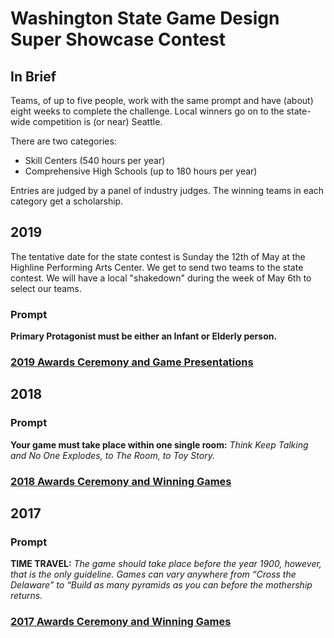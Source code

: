 ---
---

# Washington State Game Design Super Showcase Contest

## In Brief

Teams, of up to five people, work with the same prompt and have (about) eight weeks to complete the challenge. Local winners go on to the state-wide competition is (or near) Seattle.

There are two categories:
* Skill Centers (540 hours per year)
* Comprehensive High Schools (up to 180 hours per year)

Entries are judged by a panel of industry judges. The winning teams in each category get a scholarship.

## 2019

The tentative date for the state contest is Sunday the 12th of May at the Highline Performing Arts Center. We get to send two teams to the state contest. We will have a local "shakedown" during the week of May 6th to select our teams.

### Prompt

**Primary Protagonist must be either an Infant or Elderly person.**

### [2019 Awards Ceremony and Game Presentations][2019]

[2019]: http://capitalcomtech.info/2019/05/13/2019-state-game-design-super-showcase-contest/

## 2018

### Prompt

**Your game must take place within one single room:** _Think Keep Talking and No One Explodes, to The Room, to Toy Story._

### [2018 Awards Ceremony and Winning Games](http://capitalcomtech.info/2018/05/21/2018-state-game-design-super-showcase-contest/)

## 2017

### Prompt

**TIME TRAVEL:** _The game should take place before the year 1900, however, that is the only guideline. Games can vary anywhere from “Cross the Delaware” to “Build as many pyramids as you can before the mothership returns._

### [2017 Awards Ceremony and Winning Games](http://capitalcomtech.info/2017/05/22/2017-state-game-design-super-showcase-contest/)


